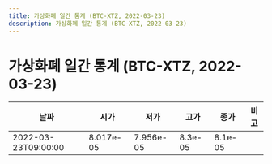```yaml
---
title: 가상화폐 일간 통계 (BTC-XTZ, 2022-03-23)
description: 가상화폐 일간 통계 (BTC-XTZ, 2022-03-23)
---
```


가상화폐 일간 통계 (BTC-XTZ, 2022-03-23)
===

|날짜|시가|저가|고가|종가|비고|
|--|--|--|--|--|--|
|2022-03-23T09:00:00|8.017e-05|7.956e-05|8.3e-05|8.1e-05|    |
